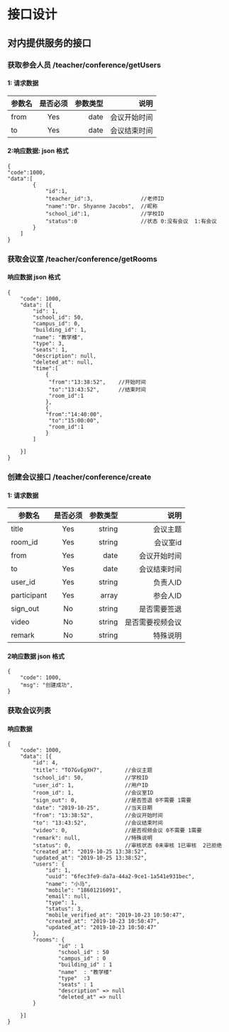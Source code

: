 # 接口设计


## 对内提供服务的接口

### 获取参会人员  /teacher/conference/getUsers

#### 1: 请求数据
| 参数名       | 是否必须     | 参数类型  | 说明       |
| --------    |:----------:| -----:   | -----:    |
| from        | Yes        | date     | 会议开始时间|
| to          | Yes        | date     | 会议结束时间|

#### 2:响应数据: json 格式
```$xslt
{
"code":1000,
"data":[
        {
            "id":1,  
            "teacher_id":3,               //老师ID
            "name":"Dr. Shyanne Jacobs",  //昵称
            "school_id":1,                //学校ID
            "status":0                    //状态 0:没有会议  1:有会议
        }
    ]
}
```


### 获取会议室 /teacher/conference/getRooms

#### 响应数据  json 格式
```$xslt
{
	"code": 1000,
	"data": [{
		"id": 1,
		"school_id": 50,
		"campus_id": 0,
		"building_id": 1,
		"name": "教学楼",
		"type": 3,
		"seats": 1,
		"description": null,
		"deleted_at": null,
		"time":[
		    {   
		     "from":"13:38:52",    //开始时间
		     "to":"13:43:52",      //结束时间
		     "room_id":1
		    },
		    {
		    "from":"14:40:00",  
             "to":"15:00:00",
             "room_id":1
		    }
        ]
      
	}]
}
```


### 创建会议接口 /teacher/conference/create

#### 1: 请求数据
| 参数名       | 是否必须     | 参数类型  | 说明       |
| --------    |:----------:| -----:   | -----:    |
|  title      | Yes        | string   | 会议主题   |
| room_id     | Yes        |  string  | 会议室id   |
| from        | Yes        | date     | 会议开始时间|
|  to         | Yes        | date     | 会议结束时间|
| user_id     | Yes        | string   | 负责人ID   |
|participant  | Yes        | array    | 参会人ID   |
|sign_out     | No         | string   | 是否需要签退|
|video        | No         | string   | 是否需要视频会议|
|remark       | No         | string   | 特殊说明|


#### 2响应数据  json 格式
```$xslt
{
	"code": 1000,
	"msg": "创建成功",
}
```


### 获取会议列表
#### 响应数据
```$xslt
{
	"code": 1000,
	"data": [{
		"id": 4,
		"title": "TO7GvEgXH7",       //会议主题       
		"school_id": 50,             //学校ID
		"user_id": 1,                //用户ID
		"room_id": 1,                //会议室ID
		"sign_out": 0,               //是否签退 0不需要 1需要
		"date": "2019-10-25",        //当天日期
		"from": "13:38:52",          //会议开始时间
		"to": "13:43:52",            //会议结束时间
		"video": 0,                  //是否视频会议 0不需要 1需要
		"remark": null,              //特殊说明
		"status": 0,                 //审核状态 0未审核 1已审核  2已拒绝
		"created_at": "2019-10-25 13:38:52", 
		"updated_at": "2019-10-25 13:38:52",
		"users": {
			"id": 1,
			"uuid": "6fec3fe9-da7a-44a2-9ce1-1a541e931bec",
			"name": "小马",
			"mobile": "18601216091",
			"email": null,
			"type": 1,
			"status": 3,
			"mobile_verified_at": "2019-10-23 10:50:47",
			"created_at": "2019-10-23 10:50:47",
			"updated_at": "2019-10-23 10:50:47"
		},
		"rooms": {
                "id" : 1
                "school_id" : 50
                "campus_id" : 0
                "building_id" : 1
                "name"  : "教学楼"
                "type"  :3
                "seats" : 1
                "description" => null
                "deleted_at" => null
        }

	}]
}
```
